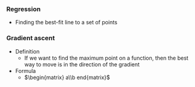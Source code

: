 ### Regression
* Finding the best-fit line to a set of points

### Gradient ascent
* Definition
  * If we want to find the maximum point on a function, then the best way to move is in the direction of the gradient
* Formula
  * $\begin{matrix} a\\b end{matrix}$
